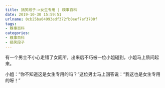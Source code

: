 ```yaml
---
title: 搞笑段子->女生专用 | 糗事百科
date: 2019-10-30 15:59:51
urlname: 0cb25ba04993edf372fb0eef7ef3700f
tags: 
- 糗事百科
categories:
- 糗事百科
- 搞笑段子
---
```

有一个男士不小心走错了女廁所，出来后不巧被一位小姐碰到，小姐马上质问起來。

小姐：“你不知道这是女生专用的吗？”这位男士马上回答说：“我这也是女生专用的呀！”



